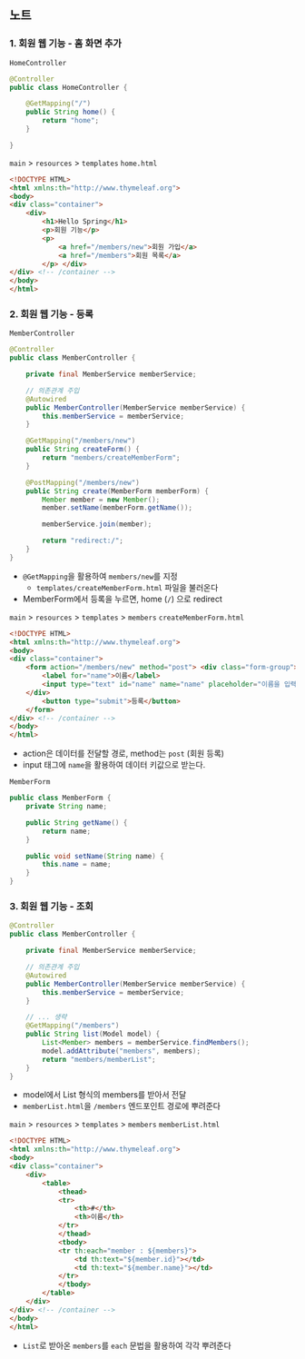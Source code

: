 ## 노트

### 1. 회원 웹 기능 - 홈 화면 추가
`HomeController`

```java
@Controller
public class HomeController {

    @GetMapping("/")
    public String home() {
        return "home";
    }

}
```

`main` > `resources` > `templates`
`home.html`

```html
<!DOCTYPE HTML>
<html xmlns:th="http://www.thymeleaf.org">
<body>
<div class="container">
    <div>
        <h1>Hello Spring</h1>
        <p>회원 기능</p>
        <p>
            <a href="/members/new">회원 가입</a>
            <a href="/members">회원 목록</a>
        </p> </div>
</div> <!-- /container -->
</body>
</html>
```

### 2. 회원 웹 기능 - 등록

`MemberController`
```java
@Controller
public class MemberController {

    private final MemberService memberService;

    // 의존관계 주입
    @Autowired
    public MemberController(MemberService memberService) {
        this.memberService = memberService;
    }

    @GetMapping("/members/new")
    public String createForm() {
        return "members/createMemberForm";
    }

    @PostMapping("/members/new")
    public String create(MemberForm memberForm) {
        Member member = new Member();
        member.setName(memberForm.getName());

        memberService.join(member);

        return "redirect:/";
    }
}
```
* `@GetMapping`을 활용하여 `members/new`를 지정
    * `templates/createMemberForm.html` 파일을 불러온다
* MemberForm에서 등록을 누르면, home (`/`) 으로 redirect

`main` > `resources` > `templates` > `members`
`createMemberForm.html`
```html
<!DOCTYPE HTML>
<html xmlns:th="http://www.thymeleaf.org">
<body>
<div class="container">
    <form action="/members/new" method="post"> <div class="form-group">
        <label for="name">이름</label>
        <input type="text" id="name" name="name" placeholder="이름을 입력하세요">
    </div>
        <button type="submit">등록</button>
    </form>
</div> <!-- /container -->
</body>
</html>
```
* action은 데이터를 전달할 경로, method는 `post` (회원 등록)
* input 태그에 `name`을 활용하여 데이터 키값으로 받는다.

`MemberForm`
```java
public class MemberForm {
    private String name;

    public String getName() {
        return name;
    }

    public void setName(String name) {
        this.name = name;
    }
}
```

### 3. 회원 웹 기능 - 조회
```java
@Controller
public class MemberController {

    private final MemberService memberService;

    // 의존관계 주입
    @Autowired
    public MemberController(MemberService memberService) {
        this.memberService = memberService;
    }

    // ... 생략
    @GetMapping("/members")
    public String list(Model model) {
        List<Member> members = memberService.findMembers();
        model.addAttribute("members", members);
        return "members/memberList";
    }
}
```
* model에서 List 형식의 members를 받아서 전달
* `memberList.html`을 `/members` 엔드포인트 경로에 뿌려준다

`main` > `resources` > `templates` > `members`
`memberList.html`
```html
<!DOCTYPE HTML>
<html xmlns:th="http://www.thymeleaf.org">
<body>
<div class="container">
    <div>
        <table>
            <thead>
            <tr>
                <th>#</th>
                <th>이름</th>
            </tr>
            </thead>
            <tbody>
            <tr th:each="member : ${members}">
                <td th:text="${member.id}"></td>
                <td th:text="${member.name}"></td>
            </tr>
            </tbody>
        </table>
    </div>
</div> <!-- /container -->
</body>
</html>
```
* `List`로 받아온 `members`를 `each` 문법을 활용하여 각각 뿌려준다
